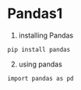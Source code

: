 # Pandas1
1. installing Pandas
```
pip install pandas
```
2. using pandas
```
import pandas as pd
```
